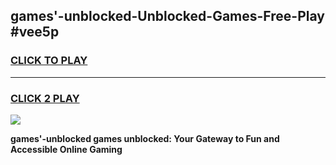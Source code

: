 
## games'-unblocked-Unblocked-Games-Free-Play #vee5p
<h3>
<a href="https://us.freeplayer.one?title=games'-unblocked&ref=9M">CLICK TO PLAY</a></h3>
<hr>

<h3>
<a href="https://us.freeplayer.one?title=games'-unblocked&ref=9M">CLICK 2 PLAY</a>
  
</h3>

<a href="https://us.freeplayer.one?title=games'-unblocked&ref=9M"><img src="https://clearcache.store/games.png"></a>


**games'-unblocked games unblocked: Your Gateway to Fun and Accessible Online Gaming**
